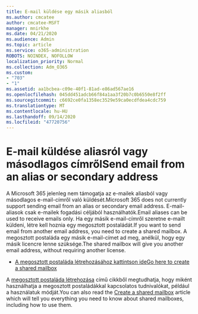 ```yaml
---
title: E-mail küldése egy másik aliasból
ms.author: cmcatee
author: cmcatee-MSFT
manager: mnirkhe
ms.date: 04/21/2020
ms.audience: Admin
ms.topic: article
ms.service: o365-administration
ROBOTS: NOINDEX, NOFOLLOW
localization_priority: Normal
ms.collection: Adm_O365
ms.custom:
- "703"
- "1"
ms.assetid: aa1bcbea-c09e-40f1-81ad-e86ad567ae16
ms.openlocfilehash: 045dd451adcb66f84a1aa3f20b7c0b6550e8f2ff
ms.sourcegitcommit: c6692ce0fa1358ec3529e59ca0ecdfdea4cdc759
ms.translationtype: MT
ms.contentlocale: hu-HU
ms.lasthandoff: 09/14/2020
ms.locfileid: "47720756"
---
```

# <a name="send-email-from-an-alias-or-secondary-address"></a><span data-ttu-id="19de4-102">E-mail küldése aliasról vagy másodlagos címről</span><span class="sxs-lookup"><span data-stu-id="19de4-102">Send email from an alias or secondary address</span></span>

<span data-ttu-id="19de4-103">A Microsoft 365 jelenleg nem támogatja az e-mailek aliasból vagy másodlagos e-mail-címről való küldését.</span><span class="sxs-lookup"><span data-stu-id="19de4-103">Microsoft 365 does not currently support sending email from an alias or secondary email address.</span></span> <span data-ttu-id="19de4-104">E-mail-aliasok csak e-mailek fogadási céljából használhatók.</span><span class="sxs-lookup"><span data-stu-id="19de4-104">Email aliases can be used to receive emails only.</span></span> <span data-ttu-id="19de4-105">Ha egy másik e-mail-címről szeretne e-mailt küldeni, létre kell hoznia egy megosztott postaládát.</span><span class="sxs-lookup"><span data-stu-id="19de4-105">If you want to send email from another email address, you need to create a shared mailbox.</span></span> <span data-ttu-id="19de4-106">A megosztott postaláda egy másik e-mail-címet ad meg, anélkül, hogy egy másik licencre lenne szüksége.</span><span class="sxs-lookup"><span data-stu-id="19de4-106">The shared mailbox will give you another email address, without requiring another license.</span></span>
  
- [<span data-ttu-id="19de4-107">A megosztott postaláda létrehozásához kattintson ide</span><span class="sxs-lookup"><span data-stu-id="19de4-107">Go here to create a shared mailbox</span></span>](https://portal.office.com/AdminPortal/Home#/AssistedGuide/addemailoptions)

<span data-ttu-id="19de4-108">A [megosztott postaláda létrehozása](https://docs.microsoft.com/microsoft-365/admin/email/create-a-shared-mailbox) című cikkből megtudhatja, hogy miként használhatja a megosztott postaládákkal kapcsolatos tudnivalókat, például a használatuk módját.</span><span class="sxs-lookup"><span data-stu-id="19de4-108">You can also read the [Create a shared mailbox](https://docs.microsoft.com/microsoft-365/admin/email/create-a-shared-mailbox) article which will tell you everything you need to know about shared mailboxes, including how to use them.</span></span>